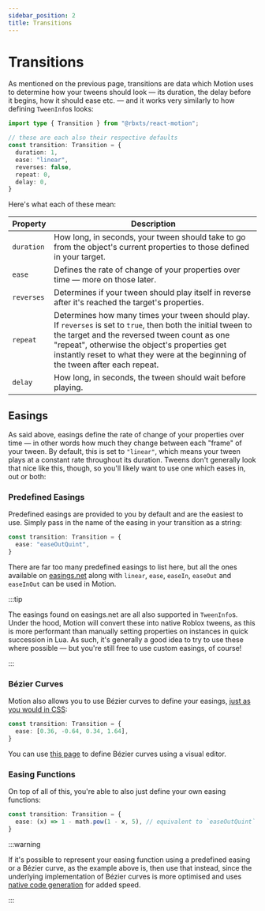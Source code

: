 ```yaml
---
sidebar_position: 2
title: Transitions
---
```


# Transitions

As mentioned on the previous page, transitions are data which Motion uses to determine how your tweens should look — its duration, the delay before it begins, how it should ease etc. — and it works very similarly to how defining `TweenInfo`s looks:

```ts
import type { Transition } from "@rbxts/react-motion";

// these are each also their respective defaults
const transition: Transition = {
  duration: 1,
  ease: "linear",
  reverses: false,
  repeat: 0,
  delay: 0,
}
```

Here's what each of these mean:

| Property | Description |
| --- | --- |
| `duration` | How long, in seconds, your tween should take to go from the object's current properties to those defined in your target. |
| `ease` | Defines the rate of change of your properties over time — more on those later. |
| `reverses` | Determines if your tween should play itself in reverse after it's reached the target's properties. |
| `repeat` | Determines how many times your tween should play. If `reverses` is set to `true`, then both the initial tween to the target and the reversed tween count as one "repeat", otherwise the object's properties get instantly reset to what they were at the beginning of the tween after each repeat. |
| `delay` | How long, in seconds, the tween should wait before playing. |

## Easings

As said above, easings define the rate of change of your properties over time — in other words how much they change between each "frame" of your tween. By default, this is set to `"linear"`, which means your tween plays at a constant rate throughout its duration. Tweens don't generally look that nice like this, though, so you'll likely want to use one which eases in, out or both:

### Predefined Easings

Predefined easings are provided to you by default and are the easiest to use. Simply pass in the name of the easing in your transition as a string:

```ts
const transition: Transition = {
  ease: "easeOutQuint",
}
```

There are far too many predefined easings to list here, but all the ones available on [easings.net](https://easings.net/) along with `linear`, `ease`, `easeIn`, `easeOut` and `easeInOut` can be used in Motion.

:::tip

The easings found on easings.net are all also supported in `TweenInfo`s. Under the hood, Motion will convert these into native Roblox tweens, as this is more performant than manually setting properties on instances in quick succession in Lua. As such, it's generally a good idea to try to use these where possible — but you're still free to use custom easings, of course!

:::

### Bézier Curves

Motion also allows you to use Bézier curves to define your easings, [just as you would in CSS](https://developer.mozilla.org/en-US/docs/Web/CSS/easing-function#cubic-bezier-easing-function):

```ts
const transition: Transition = {
  ease: [0.36, -0.64, 0.34, 1.64],
}
```

You can use [this page](https://cubic-bezier.com/) to define Bézier curves using a visual editor.

### Easing Functions

On top of all of this, you're able to also just define your own easing functions:

```ts
const transition: Transition = {
  ease: (x) => 1 - math.pow(1 - x, 5), // equivalent to `easeOutQuint`
}
```

:::warning

If it's possible to represent your easing function using a predefined easing or a  Bézier curve, as the example above is, then use that instead, since the underlying implementation of Bézier curves is more optimised and uses [native code generation](https://create.roblox.com/docs/luau/native-code-gen) for added speed.

:::
